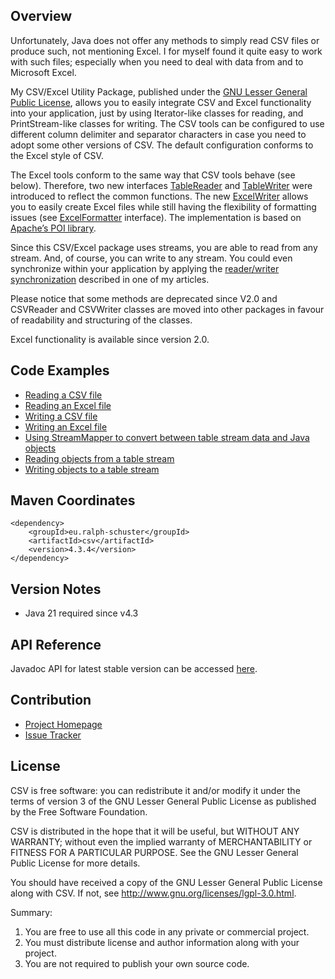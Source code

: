 ## Overview

Unfortunately, Java does not offer any methods to simply read CSV files or produce such, not mentioning Excel. 
I for myself found it quite easy to work with such files; especially when you need to deal with data from and 
to Microsoft Excel.

My CSV/Excel Utility Package, published under the [GNU Lesser General Public License](LICENSE.md), allows you to easily 
integrate CSV and Excel functionality into your application, just by using Iterator-like classes for reading, 
and PrintStream-like classes for writing. The CSV tools can be configured to use different column delimiter 
and separator characters in case you need to adopt some other versions of CSV. The default configuration 
conforms to the Excel style of CSV.

The Excel tools conform to the same way that CSV tools behave (see below). Therefore, two new interfaces 
[TableReader](https://www.javadoc.io/doc/eu.ralph-schuster/csv/latest//csv/TableReader.html) 
and [TableWriter](https://www.javadoc.io/doc/eu.ralph-schuster/csv/latest//csv/TableWriter.html)
were introduced to reflect the common functions. The new 
[ExcelWriter](https://www.javadoc.io/doc/eu.ralph-schuster/csv/latest//csv/impl/ExcelWriter.html)
allows you to easily create Excel files while still having the flexibility of formatting issues (see 
[ExcelFormatter](https://www.javadoc.io/doc/eu.ralph-schuster/csv/latest//csv/impl/ExcelFormatter.html)
interface). The implementation is based on [Apache’s POI library](http://poi.apache.org/).

Since this CSV/Excel package uses streams, you are able to read from any stream. And, of course, you can 
write to any stream. You could even synchronize within your application by applying the 
[reader/writer synchronization](https://techblog.ralph-schuster.eu/2008/08/09/synchronizing-reader-and-writer-threads/)
described in one of my articles.

Please notice that some methods are deprecated since V2.0 and CSVReader and CSVWriter classes are moved into 
other packages in favour of readability and structuring of the classes.

Excel functionality is available since version 2.0.

## Code Examples

 * [Reading a CSV file](https://www.javadoc.io/doc/eu.ralph-schuster/csv/latest/csv/impl/CSVReader.html)
 * [Reading an Excel file](https://www.javadoc.io/doc/eu.ralph-schuster/csv/latest/csv/impl/ExcelReader.html)
 * [Writing a CSV file](https://www.javadoc.io/doc/eu.ralph-schuster/csv/latest/csv/impl/CSVWriter.html)
 * [Writing an Excel file](https://www.javadoc.io/doc/eu.ralph-schuster/csv/latest/csv/impl/ExcelWriter.html)
 * [Using StreamMapper to convert between table stream data and Java objects](https://www.javadoc.io/doc/eu.ralph-schuster/csv/latest/csv/mapper/StreamMapper.html)
 * [Reading objects from a table stream](https://www.javadoc.io/doc/eu.ralph-schuster/csv/latest/csv/util/ObjectReader.html)
 * [Writing objects to a table stream](https://www.javadoc.io/doc/eu.ralph-schuster/csv/latest/csv/util/ObjectWriter.html)
## Maven Coordinates

```
<dependency>
	<groupId>eu.ralph-schuster</groupId>
	<artifactId>csv</artifactId>
	<version>4.3.4</version>
</dependency>
```
## Version Notes

 * Java 21 required since v4.3
 
## API Reference

Javadoc API for latest stable version can be accessed [here](https://www.javadoc.io/doc/eu.ralph-schuster/csv/latest//index.html).

## Contribution

 * [Project Homepage](https://github.com/technicalguru/csv)
 * [Issue Tracker](https://github.com/technicalguru/csv/issues)
  
## License

CSV is free software: you can redistribute it and/or modify it under the terms of version 3 of the GNU 
Lesser General Public  License as published by the Free Software Foundation.

CSV is distributed in the hope that it will be useful, but WITHOUT ANY WARRANTY; without even the implied 
warranty of MERCHANTABILITY or FITNESS FOR A PARTICULAR PURPOSE.  See the GNU Lesser General Public 
License for more details.

You should have received a copy of the GNU Lesser General Public License along with CSV.  If not, see 
<http://www.gnu.org/licenses/lgpl-3.0.html>.

Summary:
 1. You are free to use all this code in any private or commercial project. 
 2. You must distribute license and author information along with your project.
 3. You are not required to publish your own source code.

